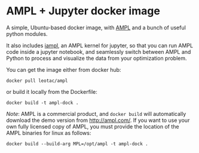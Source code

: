 # AMPL + Jupyter docker image

A simple, Ubuntu-based docker image, with [AMPL](http://ampl.com/)
and a bunch of useful python modules.

It also includes [iampl](https://github.com/vitaut/iampl),
an AMPL kernel for jupyter, so that you can run AMPL code 
inside a jupyter notebook, and seamlessly switch between AMPL
and Python to process and visualize the data from your optimization problem.

You can get the image either from docker hub:
    
    docker pull leotac/ampl

or build it locally from the Dockerfile:

    docker build -t ampl-dock .

*Note*: AMPL is a commercial product, and `docker build` will automatically
download the demo version from http://ampl.com/.
If you want to use your own fully licensed copy of AMPL, you must 
provide the location of the AMPL binaries for linux as follows:
    
    docker build --build-arg MPL=/opt/ampl -t ampl-dock .

